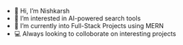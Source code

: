 - 👋 Hi, I’m Nishkarsh
- 👀 I’m interested in AI-powered search tools
- 🌱 I’m currently into Full-Stack Projects using MERN
- 💻 Always looking to colloborate on interesting projects

<!---
Nishkarsh1606/Nishkarsh1606 is a ✨ special ✨ repository because its `README.md` (this file) appears on your GitHub profile.
You can click the Preview link to take a look at your changes.
--->
